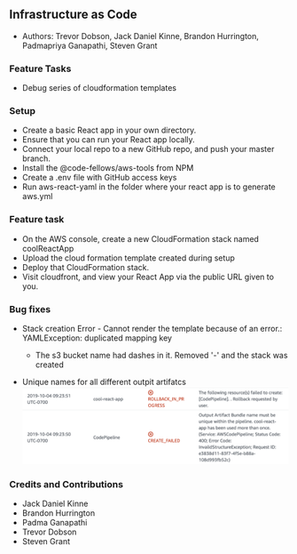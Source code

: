 ## Infrastructure as Code

  - Authors: Trevor Dobson, Jack Daniel Kinne, Brandon Hurrington, Padmapriya Ganapathi, Steven Grant

### Feature Tasks
  - Debug series of cloudformation templates

### Setup 
  - Create a basic React app in your own directory.
  - Ensure that you can run your React app locally.
  - Connect your local repo to a new GitHub repo, and push your master branch.
  - Install the @code-fellows/aws-tools from NPM
  - Create a .env file with GitHub access keys
  - Run aws-react-yaml in the folder where your react app is to generate aws.yml 

### Feature task
  - On the AWS console, create a new CloudFormation stack named coolReactApp
  - Upload the cloud formation template created during setup
  - Deploy that CloudFormation stack.
  - Visit cloudfront, and view your React App via the public URL given to you.

### Bug fixes
- Stack creation Error - Cannot render the template because of an error.: YAMLException: duplicated mapping key 
   - The s3 bucket name had dashes in it. Removed '-' and the stack was created

- Unique names for all different outpit artifatcs
![Output Artifact Bundle](https://github.com/gpadmapriya/cool-react-app/blob/master/OutputArtifacts.png)

### Credits and Contributions
- Jack Daniel Kinne
- Brandon Hurrington
- Padma Ganapathi
- Trevor Dobson
- Steven Grant

